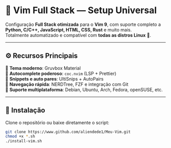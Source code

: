 # 🧠 Vim Full Stack — Setup Universal

Configuração **Full Stack otimizada** para o **Vim 9**, com suporte completo a **Python, C/C++, JavaScript, HTML, CSS, Rust** e muito mais.  
Totalmente automatizado e compatível com **todas as distros Linux** 🐧.

---

## ⚙️ Recursos Principais

🔹 **Tema moderno**: Gruvbox Material  
🔹 **Autocomplete poderoso**: `coc.nvim` (LSP + Prettier)  
🔹 **Snippets e auto pares**: UltiSnips + AutoPairs  
🔹 **Navegação rápida**: NERDTree, FZF e integração com Git  
🔹 **Suporte multiplataforma**: Debian, Ubuntu, Arch, Fedora, openSUSE, etc.

---

## 🚀 Instalação

Clone o repositório ou baixe diretamente o script:

```bash
git clone https://www.github.com/aliendede1/Meu-Vim.git
chmod +x *.sh
./install-vim.sh


